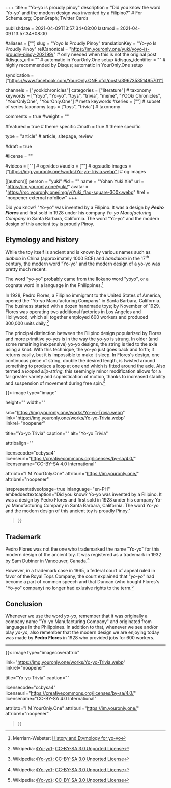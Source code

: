 +++
title = "Yo-yo is proudly pinoy"
description = "Did you know the word 'Yo-yo' and the modern design was invented by a Filipino?"	# For Schema.org; OpenGraph; Twitter Cards

publishdate = 2021-04-09T13:57:34+08:00
lastmod = 2021-04-09T13:57:34+08:00

#aliases = [""]
slug = "Yoyo Is Proudly Pinoy"
translationKey = "Yo-yo Is Proudly Pinoy"
relCanonical = "https://im.youronly.one/yuki/yoyo-is-proudly-pinoy-202199/"                           # only needed when this is not the original post
#disqus_url = ""                                                    # automatic in YourOnly.One setup
#disqus_identifier = ""                                             # highly recommended by Disqus; automatic in YourOnly.One setup

syndication = ["https://www.facebook.com/YourOnly.ONE.ofcl/posts/396735351495701"]

channels = ["yookichronicles"]
categories = ["literature"]														# taxonomy
keywords = ["Yoyo", "Yo-yo", "toys", "trivia", "meme", "YOOki Chronicles", "YourOnlyOne", "YourOnly.One"]															# meta keywords
#series = [""]																# subset of series taxonomy
tags = ["toys", "trivia"]																	# taxonomy

comments = true
#weight = ""

#featured = true															# theme specific
#math = true																	# theme specific

type = "article"                                                           # article, sitepage, review

#draft = true

#license = ""

#videos = [""]																# og:video
#audio = [""]																# og:audio
images = ["https://img.youronly.one/works/Yo-yo-Trivia.webp"]    # og:images

[[authors]]
person = "yuki"
#id = ""
name = "Yohan Yuki Xie"
url = "https://im.youronly.one/yuki/"
avatar = "https://rsc.youronly.one/img/y/Yuki_flag-square-300x.webp"
#rel = "noopener external nofollow"
+++

Did you know? "Yo-yo" was invented by a Filipino. It was a design by ***Pedro Flores*** and first sold in 1928 under his company *Yo-yo Manufacturing Company* in Santa Barbara, California. The word "Yo-yo" and the modern design of this ancient toy is proudly Pinoy.

<!--more-->

## Etymology and history

While the toy itself is ancient and is known by various names such as *diabolo* in China (approximately 1000 BCE) and *bandalore* in the 17<sup>th</sup> century, the modern word "Yo-yo" and the modern design of a yo-yo was pretty much recent.

The word "yo-yo" probably came from the Ilokano word "yóyo", or a cognate word in a language in the Philippines.[^b]

In 1928, Pedro Flores, a Filipino immigrant to the United States of America, opened the "Yo-yo Manufacturing Company" in Santa Barbara, California. The business started with a dozen handmade toys; by November of 1929, Flores was operating two additional factories in Los Angeles and Hollywood, which all together employed 600 workers and produced 300,000 units daily.[^a]

The principal distinction between the Filipino design popularized by Flores and more primitive yo-yos is in the way the yo-yo is strung. In older (and some remaining inexpensive) yo-yo designs, the string is tied to the axle using a knot. With this technique, the yo-yo just goes back and forth; it returns easily, but it is impossible to make it sleep. In Flores's design, one continuous piece of string, double the desired length, is twisted around something to produce a loop at one end which is fitted around the axle. Also termed a *looped slip-string*, this seemingly minor modification allows for a far greater variety and sophistication of motion, thanks to increased stability and suspension of movement during free spin.[^a]

[^a]: Wikipedia: [《Yo-yo》](https://en.wikipedia.org/wiki/Yo-yo#Etymology_and_history); [CC-BY-SA 3.0 Unported License](https://en.wikipedia.org/wiki/Wikipedia:Text_of_Creative_Commons_Attribution-ShareAlike_3.0_Unported_License)
[^b]: Merriam-Webster: [History and Etymology for yo-yo](https://www.merriam-webster.com/dictionary/yo-yo)

{{< image
  type="image"

  height=""
  width=""

  src="https://img.youronly.one/works/Yo-yo-Trivia.webp"
  link="https://img.youronly.one/works/Yo-yo-Trivia.webp"
  linkrel="noopener"

  title="Yo-yo Trivia"
  caption=""
  alt="Yo-yo Trivia"

  attribalign=""

  licensecode="ccbysa4"
  licenseurl="https://creativecommons.org/licenses/by-sa/4.0/"
  licensename="CC-BY-SA 4.0 International"

  attribto="I'M YourOnly.One"
  attriburl="https://im.youronly.one/"
  attribrel="noopener"

  isrepresentativeofpage=true
  inlanguage="en-PH"
  embeddedtextcaption="Did you know? Yo-yo was invented by a Filipino. It was a design by Pedro Flores and first sold in 1928 under his company Yo-yo Manufacturing Company in Santa Barbara, California. The word Yo-yo and the modern design of this ancient toy is proudly Pinoy."
>}}

## Trademark

Pedro Flores was not the one who trademarked the name "Yo-yo" for this modern design of the ancient toy. It was registered as a trademark in 1932 by Sam Dubiner in Vancouver, Canada.[^a]

However, in a trademark case in 1965, a federal court of appeal ruled in favor of the Royal Tops Company, the court explained that "*yo-yo*" had become a part of common speech and that Duncan (who bought Flores's "Yo-yo" company) no longer had exlusive rights to the term.[^a]

## Conclusion

Whenever we use the word *yo-yo*, remember that it was originally a company name "Yo-yo Manufacturing Company" and originated from languages in the Philippines. In addition to that, whenever we see and/or play *yo-yo*, also remember that the modern design we are enjoying today was made by **Pedro Flores** in 1928 who provided jobs for 600 workers.

---

{{< image
  type="imagecoverattrib"

  link="https://img.youronly.one/works/Yo-yo-Trivia.webp"
  linkrel="noopener"

  title="Yo-yo Trivia"
  caption=""

  licensecode="ccbysa4"
  licenseurl="https://creativecommons.org/licenses/by-sa/4.0/"
  licensename="CC-BY-SA 4.0 International"

  attribto="I'M YourOnly.One"
  attriburl="https://im.youronly.one/"
  attribrel="noopener"
>}}
